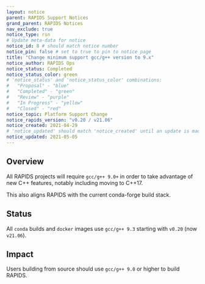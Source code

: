 ```yaml
---
layout: notice
parent: RAPIDS Support Notices
grand_parent: RAPIDS Notices
nav_exclude: true
notice_type: rsn
# Update meta-data for notice
notice_id: 8 # should match notice number
notice_pin: false # set to true to pin to notice page
title: "Change minimum support gcc/g++ version to 9.x"
notice_author: RAPIDS Ops
notice_status: Completed
notice_status_color: green
# 'notice_status' and 'notice_status_color' combinations:
#   "Proposal" - "blue"
#   "Completed" - "green"
#   "Review" - "purple"
#   "In Progress" - "yellow"
#   "Closed" - "red"
notice_topic: Platform Support Change
notice_rapids_version: "v0.20 / v21.06"
notice_created: 2021-04-29
# 'notice_updated' should match 'notice_created' until an update is made
notice_updated: 2021-05-05
---
```


## Overview

All RAPIDS projects will require `gcc/g++ 9.0+` in order to take advantage of new C++ features, notably including moving to C++17.

This also aligns RAPIDS with the current conda-forge build stack.

## Status

All `conda` builds and `docker` images use `gcc/g++ 9.3` starting with `v0.20` (now `v21.06`).

## Impact

Users building from source should use `gcc/g++ 9.0` or higher to build RAPIDS.
